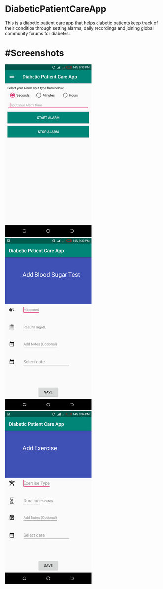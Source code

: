 # DiabeticPatientCareApp
This is a diabetic patient care app that helps diabetic patients keep track of their condition through setting alarms, daily recordings and joining global community forums for diabetes.

# #Screenshots
<img src="https://github.com/roakoth/DiabeticPatientCareApp/blob/master/photos/photo1.png" width="280"/>  <img src="https://github.com/roakoth/DiabeticPatientCareApp/blob/master/photos/photo2.png" width="280"/>    <img src="https://github.com/roakoth/DiabeticPatientCareApp/blob/master/photos/photo3.png" width="280"/>
